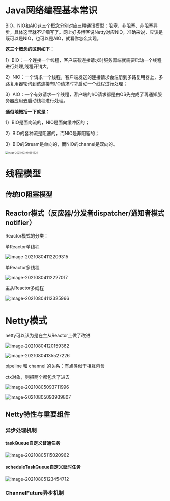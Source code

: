 # Java网络编程基本常识

BIO、NIO和AIO这三个概念分别对应三种通讯模型：阻塞、非阻塞、非阻塞异步，具体这里就不详细写了。网上好多博客说Netty对应NIO，准确来说，应该是既可以是NIO，也可以是AIO，就看你怎么实现。

**这三个概念的区别如下：**

1）BIO：一个连接一个线程，客户端有连接请求时服务器端就需要启动一个线程进行处理,线程开销大。

2）NIO：一个请求一个线程，客户端发送的连接请求会注册到多路复用器上，多路复用器轮询到该连接有I/O请求时才启动一个线程进行处理；

3）AIO：一个有效请求一个线程，客户端的I/O请求都是由OS先完成了再通知服务器应用去启动线程进行处理。

**通俗地概括一下就是：**

1）BIO是面向流的，NIO是面向缓冲区的；

2）BIO的各种流是阻塞的，而NIO是非阻塞的；

3）BIO的Stream是单向的，而NIO的channel是双向的。

<img src="images/image-20210803160354925.png" alt="image-20210803160354925" style="zoom:50%;" />

# 线程模型

## 传统IO阻塞模型

## Reactor模式（反应器/分发者dispatcher/通知者模式notifier）

Reactor模式的分类：

单Reactor单线程

![image-20210804112209315](images/image-20210804112209315.png)

单Reactor多线程

![image-20210804112227017](images/image-20210804112227017.png)

主从Reactor多线程

![image-20210804112325966](images/image-20210804112325966.png)

# Netty模式

netty可以认为是在主从Reactor上做了改进

![image-20210804120159362](images/image-20210804120159362.png)

![image-20210804135527226](images/image-20210804135527226.png)

pipeline 和 channel 的关系：有点类似于相互包含

ctx对象，则把两个都包含了进去

![image-20210805093711996](images/image-20210805093711996.png)

![image-20210805093939807](images/image-20210805093939807.png)

## Netty特性与重要组件

### 异步处理机制

#### taskQueue自定义普通任务

![image-20210805115020962](images/image-20210805115020962.png)

#### scheduleTaskQueue自定义延时任务

![image-20210805123454712](images/image-20210805123454712.png)

### ChannelFuture异步机制

